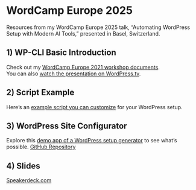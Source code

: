 # WordCamp Europe 2025  
Resources from my WordCamp Europe 2025 talk, “Automating WordPress Setup with Modern AI Tools,” presented in Basel, Switzerland.

## 1) WP-CLI Basic Introduction  
Check out my [WordCamp Europe 2021 workshop documents](https://github.com/marceltannich/wceu_2021).  
You can also [watch the presentation on WordPress.tv](https://wordpress.tv/2021/06/28/marcel-tannich-wp-cli-how-to-manage-wordpress-from-the-command-line/).

## 2) Script Example  
Here’s an [example script you can customize](https://gist.github.com/marceltannich/de2df70d09d33c56c423aaefd06bb599) for your WordPress setup.

## 3) WordPress Site Configurator  
Explore this [demo app of a WordPress setup generator](https://v0-react-wordpress-configurator.vercel.app/) to see what’s possible.
[GitHub Repository](https://github.com/marceltannich/wordpress-site-configurator/)

## 4) Slides 
[Speakerdeck.com](https://speakerdeck.com/marceltannich/marcel-tannich-automating-wordpress-setup-with-modern-ai-tools/)


